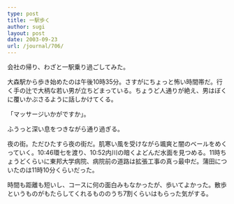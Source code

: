 ```yaml
---
type: post
title: 一駅歩く
author: sugi
layout: post
date: 2003-09-23
url: /journal/706/
---
```

会社の帰り、わざと一駅乗り過ごしてみた。

大森駅から歩き始めたのは午後10時35分。さすがにちょっと怖い時間帯だ。行く手の辻で大柄な若い男が立ちどまっている。ちょうど人通りが絶え、男はぼくに覆いかぶさるように話しかけてくる。

「マッサージいかがですか」。

ふうっと深い息をつきながら通り過ぎる。

夜の街。ただひたすら夜の街だ。肌寒い風を受けながら颯爽と闇のベールをめくっていく。10:46環七を渡り、10:52内川の暗くよどんだ水面を見つめる。11時ちょうどくらいに東邦大学病院、病院前の道路は拡張工事の真っ最中だ。蒲田についたのは11時10分くらいだった。

時間も距離も短いし、コースに何の面白みもなかったが、歩いてよかった。散歩というものがもたらしてくれるもののうち7割くらいはもらった気がする。